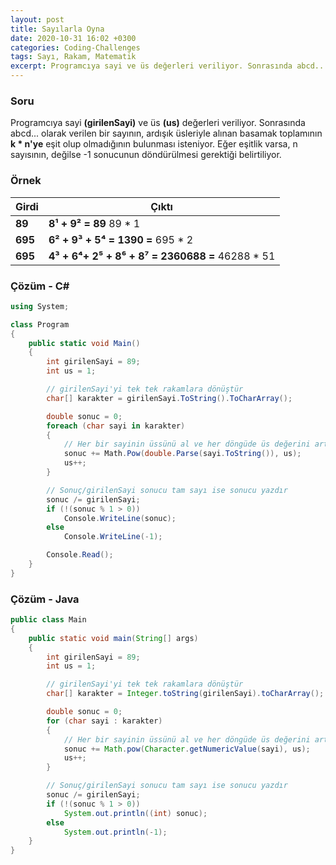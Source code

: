 ```yaml
---
layout: post
title: Sayılarla Oyna
date: 2020-10-31 16:02 +0300
categories: Coding-Challenges
tags: Sayı, Rakam, Matematik
excerpt: Programcıya sayi ve üs değerleri veriliyor. Sonrasında abcd... olarak verilen bir sayının, ardışık üsleriyle alınan basamak toplamının k * n'ye eşit olup olmadığının bulunması isteniyor. Eğer eşitlik varsa, n sayısının, değilse -1 sonucunun döndürülmesi gerektiği belirtiliyor...
---
```

### Soru
Programcıya sayi **(girilenSayi)** ve üs **(us)** değerleri veriliyor. Sonrasında abcd... olarak verilen bir sayının, ardışık üsleriyle alınan basamak toplamının **k * n'ye** eşit olup olmadığının bulunması isteniyor. Eğer eşitlik varsa, n sayısının, değilse -1 sonucunun döndürülmesi gerektiği belirtiliyor. 

### Örnek

| Girdi   | Çıktı                                            |
|---------|--------------------------------------------------|
| **89**  | **8¹ + 9² = 89** 89 * 1                          |
| **695** | **6² + 9³ + 5⁴ = 1390 =** 695 * 2                |
| **695** | **4³ + 6⁴+ 2⁵ + 8⁶ + 8⁷ = 2360688 =** 46288 * 51 |

### Çözüm - C#
```csharp
using System;

class Program
{
    public static void Main()
    {
        int girilenSayi = 89;
        int us = 1;

        // girilenSayi'yi tek tek rakamlara dönüştür
        char[] karakter = girilenSayi.ToString().ToCharArray();

        double sonuc = 0;
        foreach (char sayi in karakter)
        {
            // Her bir sayinin üssünü al ve her döngüde üs değerini arttır
            sonuc += Math.Pow(double.Parse(sayi.ToString()), us);
            us++;
        }

        // Sonuç/girilenSayi sonucu tam sayı ise sonucu yazdır
        sonuc /= girilenSayi;
        if (!(sonuc % 1 > 0))
            Console.WriteLine(sonuc);
        else
            Console.WriteLine(-1);

        Console.Read();
    }
}
```

### Çözüm - Java
```java
public class Main
{
    public static void main(String[] args)
    {
        int girilenSayi = 89;
        int us = 1;

        // girilenSayi'yi tek tek rakamlara dönüştür
        char[] karakter = Integer.toString(girilenSayi).toCharArray();

        double sonuc = 0;
        for (char sayi : karakter)
        {
            // Her bir sayinin üssünü al ve her döngüde üs değerini arttır
            sonuc += Math.pow(Character.getNumericValue(sayi), us);
            us++;
        }

        // Sonuç/girilenSayi sonucu tam sayı ise sonucu yazdır
        sonuc /= girilenSayi;
        if (!(sonuc % 1 > 0))
            System.out.println((int) sonuc);
        else
            System.out.println(-1);
    }
}
```